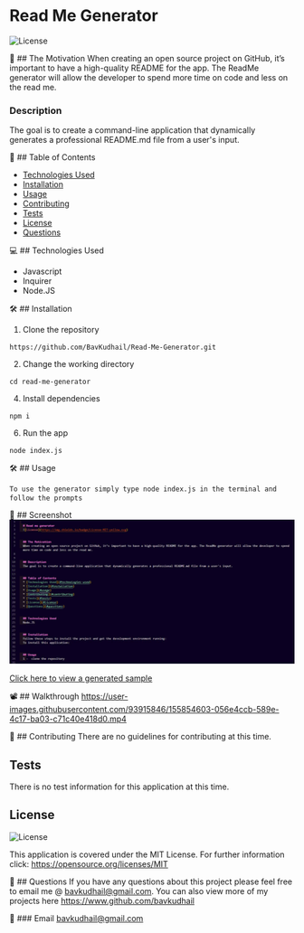  
  # Read Me Generator
  ![License](https://img.shields.io/badge/License-MIT-yellow.svg)


  🚀 ## The Motivation
  When creating an open source project on GitHub, it’s important to have a high-quality README for the app. The ReadMe generator will allow the developer to spend more time on code and less on the read me. 


  ### Description
  The goal is to create a command-line application that dynamically generates a professional README.md file from a user's input.


  🧐 ## Table of Contents
  * [Technologies Used](#technologies-used)
  * [Installation](#installation)
  * [Usage](#usage)
  * [Contributing](#contributing)
  * [Tests](#tests)
  * [License](#license)
  * [Questions](#questions)


  💻 ## Technologies Used
  * Javascript
  * Inquirer
  * Node.JS


  🛠️ ## Installation 
  
  1. Clone the repository
   ```
   https://github.com/BavKudhail/Read-Me-Generator.git
  ```
  2. Change the working directory
  ```
  cd read-me-generator
  ```
  4. Install dependencies
   ```
  npm i
  ```
  6. Run the app
  ```
  node index.js
  ```

  🛠️ ## Usage 
  ```
  To use the generator simply type node index.js in the terminal and follow the prompts
  ```
  
  
  
  📸 ## Screenshot
  ![terminal screenshot](https://raw.githubusercontent.com/BavKudhail/Read-Me-Generator/main/assets/images/screenshot.JPG)
  
  [Click here to view a generated sample](https://github.com/BavKudhail/Read-Me-Generator/blob/main/sampleREADME.md)
  
  📽️ ## Walkthrough
  https://user-images.githubusercontent.com/93915846/155854603-056e4ccb-589e-4c17-ba03-c71c40e418d0.mp4



  🍰 ## Contributing
  There are no guidelines for contributing at this time.


  ## Tests
  There is no test information for this application at this time.


  ## License
  ![License](https://img.shields.io/badge/License-MIT-yellow.svg)
  
  This application is covered under the MIT License. For further information click: 
  https://opensource.org/licenses/MIT
  
  📧 ## Questions
  If you have any questions about this project please feel free to email me @ bavkudhail@gmail.com. You can also view more of my projects here https://www.github.com/bavkudhail


  📧 ### Email
  bavkudhail@gmail.com

